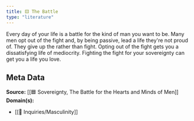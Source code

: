 ```yaml
---
title: 🟨 The Battle
type: "literature"
---
```


Every day of your life is a battle for the kind of man you want to be. Many men opt out of the fight and, by being passive, lead a life they're not proud of. They give up the rather than fight. Opting out of the fight gets you a dissatisfying life of mediocrity. Fighting the fight for your sovereignty can get you a life you love.

## Meta Data

**Source:** [[🟦 Sovereignty, The Battle for the Hearts and Minds of Men]]
**Domain(s):**
- [[🔎 Inquiries/Masculinity]]
